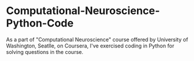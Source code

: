 # Computational-Neuroscience-Python-Code
As a part of "Computational Neuroscience" course offered by University of Washington, Seatlle, on Coursera, I've exercised coding in Python for solving questions in the course. 
